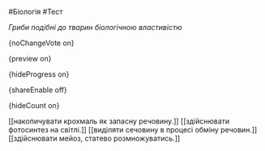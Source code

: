 #Біологія #Тест

*Гриби подібні до тварин біологічною властивістю*

{noChangeVote on}

{preview on}

{hideProgress on}

{shareEnable off}

{hideCount on}

[[накопичувати крохмаль як запасну речовину.]]
[[здійснювати фотосинтез на світлі.]]
[[виділяти сечовину в процесі обміну речовин.]]
[[здійснювати мейоз, статево розмножуватись.]]
